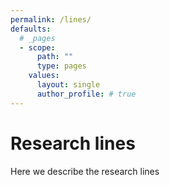 ```yaml
---
permalink: /lines/
defaults:
  # _pages
  - scope:
      path: ""
      type: pages
    values:
      layout: single
      author_profile: # true
---
```


# Research lines

Here we describe the research lines
